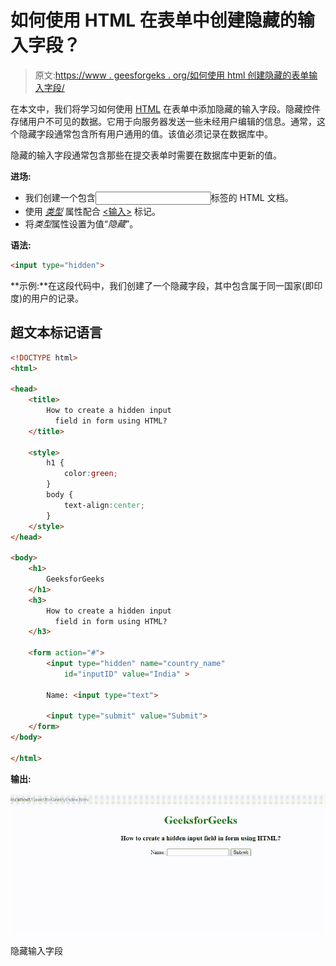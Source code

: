 # 如何使用 HTML 在表单中创建隐藏的输入字段？

> 原文:[https://www . geesforgeks . org/如何使用 html 创建隐藏的表单输入字段/](https://www.geeksforgeeks.org/how-to-create-a-hidden-input-field-in-form-using-html/)

在本文中，我们将学习如何使用 [HTML](https://www.geeksforgeeks.org/html-tutorials/) 在表单中添加隐藏的输入字段。隐藏控件存储用户不可见的数据。它用于向服务器发送一些未经用户编辑的信息。通常，这个隐藏字段通常包含所有用户通用的值。该值必须记录在数据库中。

隐藏的输入字段通常包含那些在提交表单时需要在数据库中更新的值。

**进场:**

*   我们创建一个包含<input>标签的 HTML 文档。
*   使用 [*类型*](https://www.geeksforgeeks.org/html-input-type-attribute/) 属性配合 [<输入>](https://www.geeksforgeeks.org/html-input-tag/) 标记。
*   将*类型*属性设置为值“*隐藏*”。

**语法:**

```html
<input type="hidden">  
```

**示例:**在这段代码中，我们创建了一个隐藏字段，其中包含属于同一国家(即印度)的用户的记录。

## 超文本标记语言

```html
<!DOCTYPE html>
<html>

<head>
    <title>
        How to create a hidden input 
          field in form using HTML?
    </title>

    <style>
        h1 {
            color:green;
        }
        body {
            text-align:center;
        }
    </style>
</head>

<body>
    <h1>
        GeeksforGeeks
    </h1>    
    <h3>
        How to create a hidden input 
          field in form using HTML?
    </h3>

    <form action="#">
        <input type="hidden" name="country_name" 
            id="inputID" value="India" >

        Name: <input type="text">

        <input type="submit" value="Submit">
    </form>
</body>

</html>
```

**输出:**

![](img/ca29c8560521e57bc73dd056b02a6307.png)

隐藏输入字段
